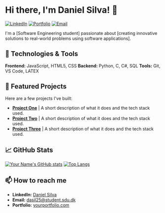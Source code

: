 <!--
**daniel-morg-silva/daniel-morg-silva** is a ✨ _special_ ✨ repository because its `README.md` (this file) appears on your GitHub profile.

Here are some ideas to get you started:

- 🔭 I’m currently working on ...
- 🌱 I’m currently learning ...
- 👯 I’m looking to collaborate on ...
- 🤔 I’m looking for help with ...
- 💬 Ask me about ...
- 📫 How to reach me: ...
- 😄 Pronouns: ...
- ⚡ Fun fact: ...
-->
# Hi there, I'm Daniel Silva! 👋

[![LinkedIn](https://img.shields.io/badge/LinkedIn-Connect-blue?style=flat&logo=linkedin)]([https://linkedin.com/in/yourprofile](https://www.linkedin.com/in/daniel-silva-3659022a9/))
[![Portfolio](https://img.shields.io/badge/🌐-My_Portfolio-8A2BE2)](https://yourportfolio.com)
[![Email](https://img.shields.io/badge/Email-Contact%20Me-D14836?style=flat&logo=gmail&logoColor=white)](mailto:dasil25@student.sdu.dk)

I'm a [Software Engineering student] passionate about [creating innovative solutions to real-world problems using software applications].

## 🔧 Technologies & Tools
**Frontend:** JavaScript, HTML5, CSS
**Backend:** Python, C, C#, SQL
**Tools:** Git, VS Code, LATEX

## 🚀 Featured Projects

Here are a few projects I've built:

- **[Project One](https://github.com/yourusername/project-one)** | A short description of what it does and the tech stack used.
- **[Project Two](https://github.com/yourusername/project-two)** | A short description of what it does and the tech stack used.
- **[Project Three](https://github.com/yourusername/project-three)** | A short description of what it does and the tech stack used.

## 📈 GitHub Stats

[![Your Name's GitHub stats](https://github-readme-stats.vercel.app/api?username=yourusername&show_icons=true&theme=radical)](https://github.com/anuraghazra/github-readme-stats)
[![Top Langs](https://github-readme-stats.vercel.app/api/top-langs/?username=yourusername&layout=compact&theme=radical)](https://github.com/anuraghazra/github-readme-stats)

## 📫 How to reach me
- **LinkedIn:** [Daniel Silva ](https://www.linkedin.com/in/daniel-silva-3659022a9/)
- **Email:** dasil25@student.sdu.dk
- **Portfolio:** [yourportfolio.com](https://yourportfolio.com)

<!---
You can add a fun fact or a joke here!
--->
